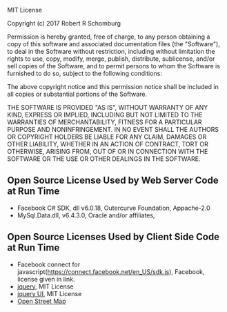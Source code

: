 MIT License

Copyright (c) 2017 Robert R Schomburg

Permission is hereby granted, free of charge, to any person obtaining a copy
of this software and associated documentation files (the "Software"), to deal
in the Software without restriction, including without limitation the rights
to use, copy, modify, merge, publish, distribute, sublicense, and/or sell
copies of the Software, and to permit persons to whom the Software is
furnished to do so, subject to the following conditions:

The above copyright notice and this permission notice shall be included in all
copies or substantial portions of the Software.

THE SOFTWARE IS PROVIDED "AS IS", WITHOUT WARRANTY OF ANY KIND, EXPRESS OR
IMPLIED, INCLUDING BUT NOT LIMITED TO THE WARRANTIES OF MERCHANTABILITY,
FITNESS FOR A PARTICULAR PURPOSE AND NONINFRINGEMENT. IN NO EVENT SHALL THE
AUTHORS OR COPYRIGHT HOLDERS BE LIABLE FOR ANY CLAIM, DAMAGES OR OTHER
LIABILITY, WHETHER IN AN ACTION OF CONTRACT, TORT OR OTHERWISE, ARISING FROM,
OUT OF OR IN CONNECTION WITH THE SOFTWARE OR THE USE OR OTHER DEALINGS IN THE
SOFTWARE.

## Open Source License Used by Web Server Code at Run Time
* Facebook C# SDK, dll v6.0.18, Outercurve Foundation, Appache-2.0
* MySql.Data.dll, v6.4.3.0, Oracle and/or affiliates,  
## Open Source Licenses Used by Client Side Code at Run Time
* Facebook connect for javascript(https://connect.facebook.net/en_US/sdk.js), Facebook, license given in link.
* [jquery](http://code.jquery.com/jquery-1.10.2.js), MIT License
* [jquery UI](http://code.jquery.com/ui/1.11.4/jquery-ui.js), MIT License
* [Open Street Map](http://leaflet-1.0.3/leaflet.js)

